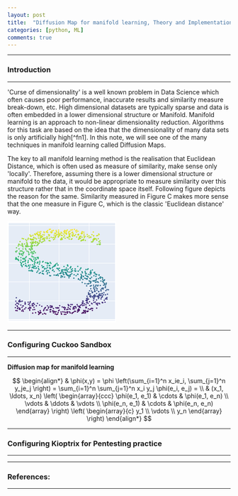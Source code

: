 ```yaml
---
layout: post
title:  "Diffusion Map for manifold learning, Theory and Implementation"
categories: [python, ML]
comments: true
---
```


-----------------------
### Introduction
-----------------------
'Curse of dimensionality' is a well known problem in Data Science which often causes poor performance, inaccurate results and similarity measure break-down, etc. High dimensional datasets are typically sparse and data is often embedded in a lower dimensional structure or Manifold. Manifold learning is an approach to non-linear dimensionality reduction. Algorithms for this task are based on the idea that the dimensionality of many data sets is only artificially high[^fn1]. In this note, we will see one of the many techniques in manifold learning called Diffusion Maps.

The key to all manifold learning method is the realisation that Euclidean Distance, which is often used as measure of similarity, make sense only 'locally'. Therefore, assuming there is a lower dimensional structure or manifold to the data, it would be appropriate to measure similarity over this structure rather that in the coordinate space itself. Following figure depicts the reason for the same. Similarity measured in Figure C makes more sense that the one measure in Figure C, which is the classic 'Euclidean distance' way. 

![alt](static/img/Diffusion_Map/original_figA.png)

-----------------------
### Configuring Cuckoo Sandbox
-----------------------

**Diffusion map for manifold learning**

$$
\begin{align*}
  & \phi(x,y) = \phi \left(\sum_{i=1}^n x_ie_i, \sum_{j=1}^n y_je_j \right)
  = \sum_{i=1}^n \sum_{j=1}^n x_i y_j \phi(e_i, e_j) = \\
  & (x_1, \ldots, x_n) \left( \begin{array}{ccc}
      \phi(e_1, e_1) & \cdots & \phi(e_1, e_n) \\
      \vdots & \ddots & \vdots \\
      \phi(e_n, e_1) & \cdots & \phi(e_n, e_n)
    \end{array} \right)
  \left( \begin{array}{c}
      y_1 \\
      \vdots \\
      y_n
    \end{array} \right)
\end{align*}
$$


-----------------------
### Configuring Kioptrix for Pentesting practice
-----------------------



-----------------------
### References:
-----------------------
[^1]: Prof. Sandeep Shukla  and Mr. Nitesh Kumar (C3i center, IIT Kanpur)
[^2]: https://smallbusiness.chron.com/open-vmdk-virtualbox-28847.html
[^3]: https://www.hypn.za.net/blog/2017/07/15/running-kioptrix-level-1-and-others-in-virtualbox/
